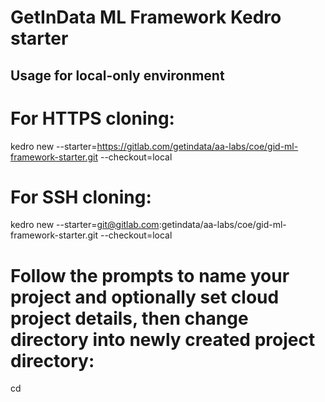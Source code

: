 # GetInData ML Framework Kedro starter

## Usage for local-only environment

# For HTTPS cloning:
kedro new --starter=https://gitlab.com/getindata/aa-labs/coe/gid-ml-framework-starter.git --checkout=local

# For SSH cloning:
kedro new --starter=git@gitlab.com:getindata/aa-labs/coe/gid-ml-framework-starter.git  --checkout=local

# Follow the prompts to name your project and optionally set cloud project details, then change directory into newly created project directory:
cd <my-project-name>
